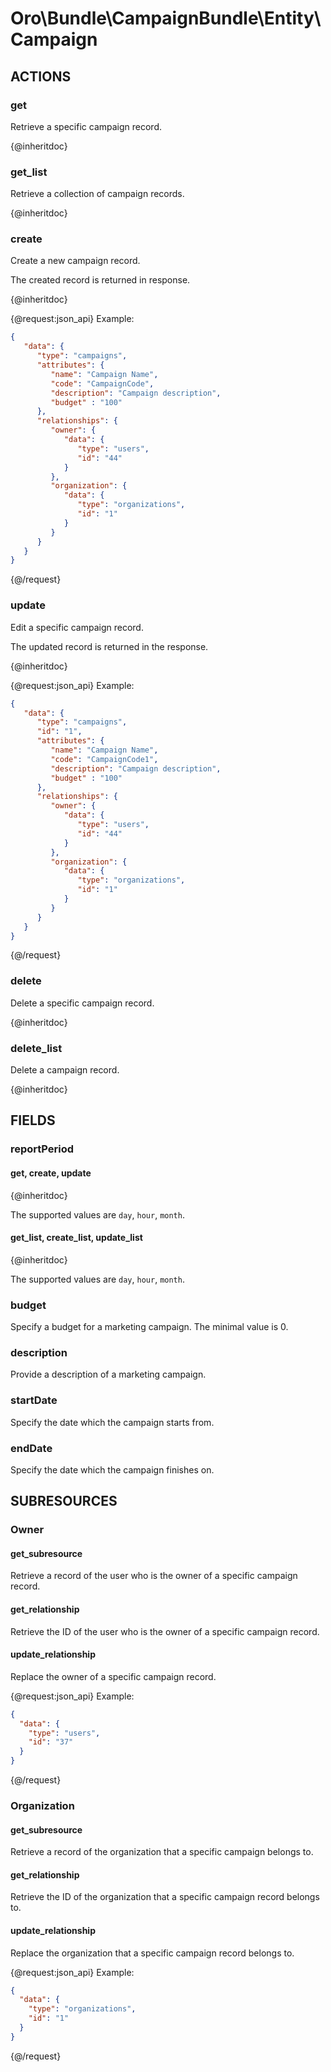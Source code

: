 # Oro\Bundle\CampaignBundle\Entity\Campaign

## ACTIONS

### get

Retrieve a specific campaign record.

{@inheritdoc}

### get_list

Retrieve a collection of campaign records.

{@inheritdoc}

### create

Create a new campaign record.

The created record is returned in response.

{@inheritdoc}

{@request:json_api}
Example:

```JSON
{
   "data": {
      "type": "campaigns",
      "attributes": {
         "name": "Campaign Name",
         "code": "CampaignCode",
         "description": "Campaign description",
         "budget" : "100"
      },
      "relationships": {
         "owner": {
            "data": {
               "type": "users",
               "id": "44"
            }
         },
         "organization": {
            "data": {
               "type": "organizations",
               "id": "1"
            }
         }
      }
   }
}
```
{@/request}

### update

Edit a specific campaign record.

The updated record is returned in the response.

{@inheritdoc}

{@request:json_api}
Example:

```JSON
{
   "data": {
      "type": "campaigns",
      "id": "1",
      "attributes": {
         "name": "Campaign Name",
         "code": "CampaignCode1",
         "description": "Campaign description",
         "budget" : "100"
      },
      "relationships": {
         "owner": {
            "data": {
               "type": "users",
               "id": "44"
            }
         },
         "organization": {
            "data": {
               "type": "organizations",
               "id": "1"
            }
         }
      }
   }
}
```
{@/request}

### delete

Delete a specific campaign record.

{@inheritdoc}

### delete_list

Delete a campaign record.

{@inheritdoc}

## FIELDS

### reportPeriod

#### get, create, update

{@inheritdoc}

The supported values are `day`, `hour`, `month`.

#### get_list, create_list, update_list

{@inheritdoc}

The supported values are `day`, `hour`, `month`.

### budget

Specify a budget for a marketing campaign. The minimal value is 0.

### description

Provide a description of a marketing campaign.

### startDate

Specify the date which the campaign starts from.

### endDate

Specify the date which the campaign finishes on.

## SUBRESOURCES

### Owner

#### get_subresource

Retrieve a record of the user who is the owner of a specific campaign record.

#### get_relationship

Retrieve the ID of the user who is the owner of a specific campaign record.

#### update_relationship

Replace the owner of a specific campaign record.

{@request:json_api}
Example:

```JSON
{
  "data": {
    "type": "users",
    "id": "37"
  }
}
```
{@/request}

### Organization

#### get_subresource

Retrieve a record of the organization that a specific campaign belongs to.

#### get_relationship

Retrieve the ID of the organization that a specific campaign record belongs to.

#### update_relationship

Replace the organization that a specific campaign record belongs to.

{@request:json_api}
Example:

```JSON
{
  "data": {
    "type": "organizations",
    "id": "1"
  }
}
```
{@/request}
